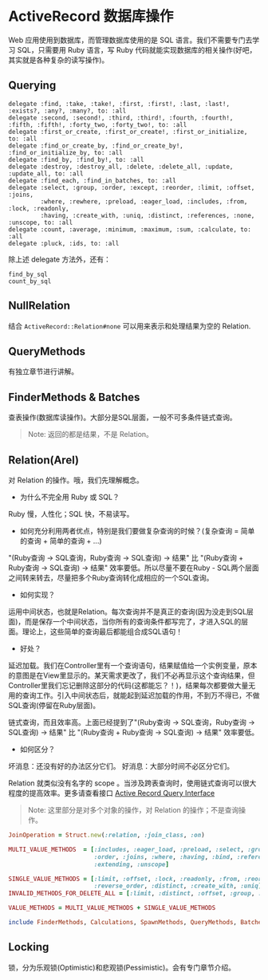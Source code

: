 # ActiveRecord 数据库操作

Web 应用使用到数据库，而管理数据库使用的是 SQL 语言。我们不需要专门去学习 SQL，只需要用 Ruby 语言，写 Ruby 代码就能实现数据库的相关操作(好吧，其实就是各种复杂的读写操作)。

## Querying

```
delegate :find, :take, :take!, :first, :first!, :last, :last!, :exists?, :any?, :many?, to: :all
delegate :second, :second!, :third, :third!, :fourth, :fourth!, :fifth, :fifth!, :forty_two, :forty_two!, to: :all
delegate :first_or_create, :first_or_create!, :first_or_initialize, to: :all
delegate :find_or_create_by, :find_or_create_by!, :find_or_initialize_by, to: :all
delegate :find_by, :find_by!, to: :all
delegate :destroy, :destroy_all, :delete, :delete_all, :update, :update_all, to: :all
delegate :find_each, :find_in_batches, to: :all
delegate :select, :group, :order, :except, :reorder, :limit, :offset, :joins,
         :where, :rewhere, :preload, :eager_load, :includes, :from, :lock, :readonly,
         :having, :create_with, :uniq, :distinct, :references, :none, :unscope, to: :all
delegate :count, :average, :minimum, :maximum, :sum, :calculate, to: :all
delegate :pluck, :ids, to: :all
```

除上述 delegate 方法外，还有：

```
find_by_sql
count_by_sql
```

## NullRelation

结合 `ActiveRecord::Relation#none` 可以用来表示和处理结果为空的 Relation.

## QueryMethods

有独立章节进行讲解。

## FinderMethods & Batches

查表操作(数据库读操作)。大部分是SQL层面，一般不可多条件链式查询。

> Note: 返回的都是结果，不是 Relation。

## Relation(Arel)

对 Relation 的操作。哦，我们先理解概念。

- 为什么不完全用 Ruby 或 SQL？

Ruby 慢，人性化；SQL 快，不易读写。

- 如何充分利用两者优点，特别是我们要做复杂查询的时候？(复杂查询 = 简单的查询 + 简单的查询 + ...)

"(Ruby查询 -> SQL查询，Ruby查询 -> SQL查询) -> 结果" 比 "(Ruby查询 + Ruby查询 -> SQL查询) -> 结果" 效率要低。所以尽量不要在Ruby - SQL两个层面之间转来转去，尽量把多个Ruby查询转化成相应的一个SQL查询。

- 如何实现？

运用中间状态，也就是Relation。每次查询并不是真正的查询(因为没走到SQL层面)，而是保存一个中间状态，当你所有的查询条件都写完了，才进入SQL的层面。理论上，这些简单的查询最后都能组合成SQL语句！

- 好处？

延迟加载。我们在Controller里有一个查询语句，结果赋值给一个实例变量，原本的意图是在View里显示的。某天需求更改了，我们不必再显示这个查询结果，但Controller里我们忘记删除这部分的代码(这都能忘？！)，结果每次都要做大量无用的查询工作。引入中间状态后，就能起到延迟加载的作用，不到万不得已，不做SQL查询(停留在Ruby层面)。

链式查询，而且效率高。上面已经提到了"(Ruby查询 -> SQL查询，Ruby查询 -> SQL查询) -> 结果" 比 "(Ruby查询 + Ruby查询 -> SQL查询) -> 结果" 效率要低。

- 如何区分？

坏消息：还没有好的办法区分它们。
好消息：大部分时间不必区分它们。

Relation 就类似没有名字的 scope 。当涉及跨表查询时，使用链式查询可以很大程度的提高效率。更多请查看接口 [Active Record Query Interface](http://guides.rubyonrails.org/active_record_querying.html)

> Note: 这里部分是对多个对象的操作，对 Relation 的操作；不是查询操作。

```ruby
JoinOperation = Struct.new(:relation, :join_class, :on)

MULTI_VALUE_METHODS  = [:includes, :eager_load, :preload, :select, :group,
                        :order, :joins, :where, :having, :bind, :references,
                        :extending, :unscope]

SINGLE_VALUE_METHODS = [:limit, :offset, :lock, :readonly, :from, :reordering,
                        :reverse_order, :distinct, :create_with, :uniq]
INVALID_METHODS_FOR_DELETE_ALL = [:limit, :distinct, :offset, :group, :having]

VALUE_METHODS = MULTI_VALUE_METHODS + SINGLE_VALUE_METHODS

include FinderMethods, Calculations, SpawnMethods, QueryMethods, Batches, Explain, Delegation
```

## Locking

锁，分为乐观锁(Optimistic)和悲观锁(Pessimistic)。会有专门章节介绍。
